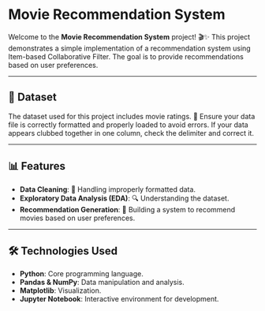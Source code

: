 # Movie Recommendation System

Welcome to the **Movie Recommendation System** project! 🎬✨ This project demonstrates a simple implementation of a recommendation system using Item-based Collaborative Filter. The goal is to provide recommendations based on user preferences.

---

## 💾 Dataset

The dataset used for this project includes movie ratings. 🎥 Ensure your data file is correctly formatted and properly loaded to avoid errors. If your data appears clubbed together in one column, check the delimiter and correct it.

---

## 📊 Features

- **Data Cleaning**: 🧹 Handling improperly formatted data.
- **Exploratory Data Analysis (EDA)**: 🔍 Understanding the dataset.
- **Recommendation Generation**: 🎯 Building a system to recommend movies based on user preferences.

---

## 🛠️ Technologies Used

- **Python**: Core programming language.
- **Pandas & NumPy**: Data manipulation and analysis.
- **Matplotlib**: Visualization.
- **Jupyter Notebook**: Interactive environment for development.



